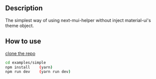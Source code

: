 ## Description

The simplest way of using next-mui-helper without inject material-ui's theme object.

## How to use

[clone the repo](https://github.com/thundermiracle/next-mui-helper)

```sh
cd examples/simple
npm install    (yarn)
npm run dev    (yarn run dev)
```
